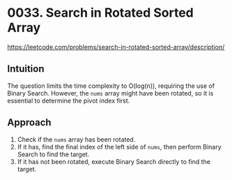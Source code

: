 # 0033. Search in Rotated Sorted Array
https://leetcode.com/problems/search-in-rotated-sorted-array/description/

## Intuition
The question limits the time complexity to O(log(n)), requiring the use of Binary Search.
However, the `nums` array might have been rotated, so it is essential to determine the pivot index first.

## Approach
1. Check if the `nums` array has been rotated.
2. If it has, find the final index of the left side of `nums`, then perform Binary Search to find the target.
3. If it has not been rotated, execute Binary Search directly to find the target.
